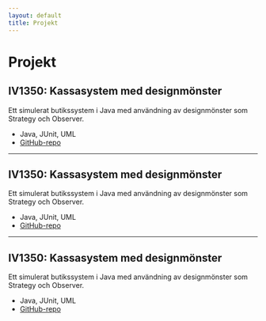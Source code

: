 ```yaml
---
layout: default
title: Projekt
---
```


# Projekt

## IV1350: Kassasystem med designmönster
Ett simulerat butikssystem i Java med användning av designmönster som Strategy och Observer.

- Java, JUnit, UML
- [GitHub-repo](https://github.com/ditt-användarnamn/iv1350-projekt)

---

## IV1350: Kassasystem med designmönster
Ett simulerat butikssystem i Java med användning av designmönster som Strategy och Observer.

- Java, JUnit, UML
- [GitHub-repo](https://github.com/KebabKent/IV1350-VT25-Nikodemus-Ohm--Simon-Moradbakti)

---

## IV1350: Kassasystem med designmönster
Ett simulerat butikssystem i Java med användning av designmönster som Strategy och Observer.

- Java, JUnit, UML
- [GitHub-repo](https://github.com/KebabKent/Project-IV1351-HT-24-Nikodemus-and-Isak-)
